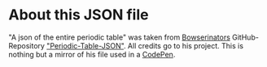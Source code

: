 # About this JSON file

"A json of the entire periodic table" was taken from [Bowserinators](https://github.com/Bowserinator) GitHub-Repository ["Periodic-Table-JSON"](https://github.com/Bowserinator/Periodic-Table-JSON). All credits go to his project. This is nothing but a mirror of his file used in a [CodePen](https://cdpn.io/p/YQaexG).
